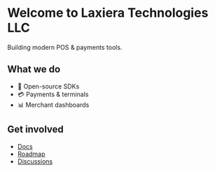 # Welcome to Laxiera Technologies LLC

Building modern POS & payments tools.

## What we do
- 🧰 Open-source SDKs
- 💳 Payments & terminals
- 📊 Merchant dashboards

## Get involved
- [Docs](https://example.com)
- [Roadmap](https://github.com/<org>/.github/issues)
- [Discussions](https://github.com/orgs/<org>/discussions)

